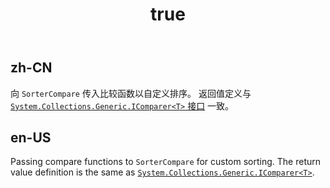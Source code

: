 ﻿---
order: 1
title:
  en-US: Custom sort
  zh-CN: 自定义排序
---

## zh-CN

向 `SorterCompare` 传入比较函数以自定义排序。 返回值定义与 [`System.Collections.Generic.IComparer<T>` 接口](https://docs.microsoft.com/zh-cn/dotnet/api/system.collections.generic.icomparer-1?view=net-5.0&WT.mc_id=DT-MVP-5003987) 一致。


## en-US

Passing compare functions to `SorterCompare` for custom sorting. The return value definition is the same as [`System.Collections.Generic.IComparer<T>`](https://docs.microsoft.com/en-us/dotnet/api/system.collections.generic.icomparer-1?view=net-5.0&WT.mc_id=DT-MVP-5003987).
